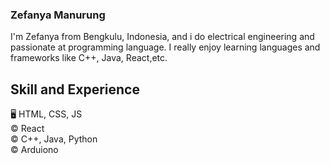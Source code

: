 ### Zefanya Manurung
I'm Zefanya from Bengkulu, Indonesia, and i do electrical engineering and passionate at programming language. I really enjoy learning languages and frameworks like C++, Java, React,etc.

## Skill and Experience
 🖥️ HTML, CSS, JS\
 © React\
 © C++, Java, Python\
 © Arduiono
